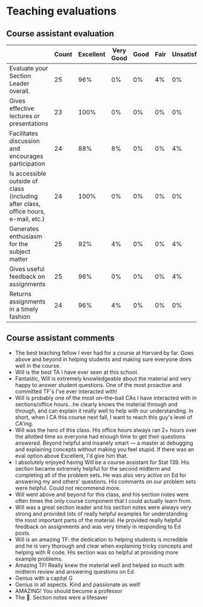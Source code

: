 # Teaching evaluations

## Course assistant evaluation

|                                                                                    | Count | Excellent | Very Good | Good | Fair | Unsatisfactory | Instructor Mean | Department Mean | Division Mean |
|------------------------------------------------------------------------------------|-------|-----------|-----------|------|------|----------------|-----------------|------------------|---------------|
| Evaluate your Section Leader overall.                                              | 25    | 96\%       | 0\%        | 0\%   | 4\%   | 0\%             | 4.88            | 4.75             | 4.61          |
| Gives effective lectures or presentations                                          | 23    | 100\%      | 0\%        | 0\%   | 0\%   | 0\%             | 5.00            | 4.75             | 4.54          |
| Facilitates discussion and encourages participation                                | 24    | 88\%       | 8\%        | 0\%   | 0\%   | 4\%             | 4.75            | 4.73             | 4.56          |
| Is accessible outside of class (including after class, office hours, e-mail, etc.) | 24    | 100\%      | 0\%        | 0\%   | 0\%   | 0\%             | 5.00            | 4.74             | 4.64          |
| Generates enthusiasm for the subject matter                                        | 25    | 92\%       | 4\%        | 0\%   | 0\%   | 4\%             | 4.80            | 4.68             | 4.54          |
| Gives useful feedback on assignments                                               | 25    | 96\%       | 0\%        | 0\%   | 0\%   | 4\%             | 4.84            | 4.72             | 4.54          |
| Returns assignments in a timely fashion                                            | 24    | 96\%       | 4\%        | 0\%   | 0\%   | 0\%             | 4.96            | 4.75             | 4.56          |

## Course assistant comments

- The best teaching fellow I ever had for a course at Harvard by far. Goes above and beyond in helping students and making sure
everyone does well in the course.
- Will is the best TA I have ever seen at this school.
- Fantastic, Will is extremely knowledgeable about the material and very happy to answer student questions. One of the most
proactive and committed TF's I've ever interacted with!
- Will is probably one of the most on–the–ball CAs I have interacted with in sections/office hours...he clearly knows the material
through and through, and can explain it really well to help with our understanding. In short, when I CA this course next fall, I want to
reach this guy's level of CA'ing.
- Will was the hero of this class. His office hours always ran 2+ hours over the allotted time so everyone had enough time to get their
questions answered. Beyond helpful and insanely smart –– a master at debugging and explaining concepts without making you
feel stupid. If there was an eval option above Excellent, I'd give him that.
- I absolutely enjoyed having Will be a course assistant for Stat 139. His section became extremely helpful for the second midterm
and completing all of the problem sets. He was also very active on Ed for answering my and others' questions. His comments on
our problem sets were helpful. Could not recommend more.
- Will went above and beyond for this class, and his section notes were often times the only course component that I could actually
learn from.
- Will was a great section leader and his section notes were always very strong and provided lots of really helpful examples for
understanding the most important parts of the material. He provided really helpful feedback on assignments and was very timely in
responding to Ed posts.
- Will is an amazing TF: the dedication to helping students is incredible and he is very thorough and clear when explaining tricky
concepts and helping with R code. His section was so helpful at providing more example problems.
- Amazing TF! Really knew the material well and helped so much with midterm review and answering questions on Ed.
- Genius with a capital G
- Genius in all aspects. Kind and passionate as well!
- AMAZING! You should become a professor
- The 🐐. Section notes were a lifesaver
